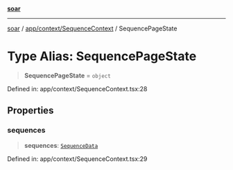 [**soar**](../../../../README.md)

***

[soar](../../../../modules.md) / [app/context/SequenceContext](../README.md) / SequencePageState

# Type Alias: SequencePageState

> **SequencePageState** = `object`

Defined in: app/context/SequenceContext.tsx:28

## Properties

### sequences

> **sequences**: [`SequenceData`](../interfaces/SequenceData.md)

Defined in: app/context/SequenceContext.tsx:29
